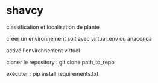 # shavcy
classification et localisation de plante

créer un environnement soit avec virtual_env ou anaconda

activé l'environnement virtuel

cloner le repository : git clone path_to_repo

exécuter : pip install requirements.txt

